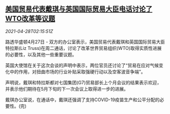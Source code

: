 <!--1619577063000-->
[美国贸易代表戴琪与英国国际贸易大臣电话讨论了WTO改革等议题](https://cn.reuters.com/article/us-uk-trade-wto-reform-0428-idCNKBS2CF05W)
------

<div><i>2021-04-28T02:15:51Z</i></div><p>路透华盛顿4月27日 - 双方的办公室表示，美国贸易代表戴琪和英国国际贸易大臣特拉斯(Liz Truss)在周二通话，讨论了改革世界贸易组织(WTO)取得实质性进展的必要性，以及其他一些重要议题。</p><p>英国大使馆在关于这次会谈的声明中表示，两位官员还讨论了“贸易在应对气候变化中的作用，对扭曲市场的行业补贴采取强硬行动以及空客波音争端”。</p><p>声明说，戴琪和特拉斯都对七国集团(G7)贸易部长上个月会议的结果表示欢迎，并表示他们期待在5月下旬的下一次会议上取得进一步的进展。</p><p>戴琪办公室说，在通话中，戴琪还强调了支持COVID-19疫苗生产和公平分配的必要性。(完)</p>
